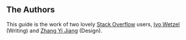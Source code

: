 ## The Authors

This guide is the work of two lovely [Stack Overflow][3] users, [Ivo Wetzel][1]
(Writing) and [Zhang Yi Jiang][2] (Design).

[1]: http://stackoverflow.com/users/170224/ivo-wetzel
[2]: http://stackoverflow.com/users/313758/yi-jiang
[3]: http://stackoverflow.com/

